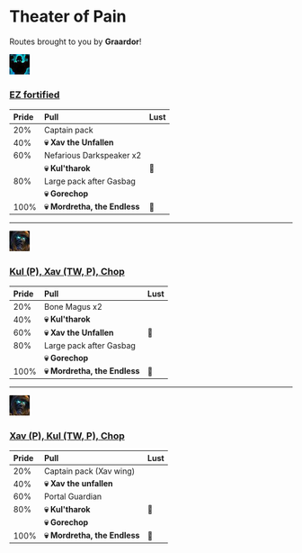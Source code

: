 # Theater of Pain


Routes brought to you by **Graardor**!



![Fortified](../__media/fortified.png)

### [EZ fortified](https://raw.githubusercontent.com/holicron/Routes/main/Theater%20of%20Pain/EZ%20Fortified.txt)

| Pride | Pull | Lust |
| :-- | :-- | :-- |
| 20%  | Captain pack | |
| 40% | **💀 Xav the Unfallen** | |
| 60%  | Nefarious Darkspeaker x2 | |
|   | **💀 Kul'tharok** | 💢 |
| 80% | Large pack after Gasbag | |
| |  **💀 Gorechop** | |
| 100% | **💀 Mordretha, the Endless** | 💢 |

---


![Tyrannical](../__media/tyrannical.png)

### [Kul (P), Xav (TW, P), Chop](https://raw.githubusercontent.com/holicron/Routes/main/Theater%20of%20Pain/Kul%20(P)%2C%20Xav%20(TW%2C%20P)%2C%20Chop.txt)

| Pride | Pull | Lust |
| :-- | :-- | :-- |
| 20% | Bone Magus x2 | |
| 40% | **💀 Kul'tharok** | |
| 60% | **💀 Xav the Unfallen** | 💢 |
| 80% | Large pack after Gasbag | |
| |  **💀 Gorechop** | |
| 100% | **💀 Mordretha, the Endless** | 💢 |

---

![Tyrannical](../__media/tyrannical.png)

### [Xav (P), Kul (TW, P), Chop](https://raw.githubusercontent.com/holicron/Routes/main/Theater%20of%20Pain/Xav%20(P)%2C%20Kul%20(TW%2C%20P)%2C%20Chop.txt)

| Pride | Pull | Lust |
| :-- | :-- | :-- |
| 20%  | Captain pack (Xav wing) | |
| 40%  | **💀 Xav the unfallen** | |
| 60%  | Portal Guardian | |
| 80%  | **💀 Kul'tharok** | 💢 |
| |  **💀 Gorechop** | |
| 100% | **💀 Mordretha, the Endless** | 💢 |
